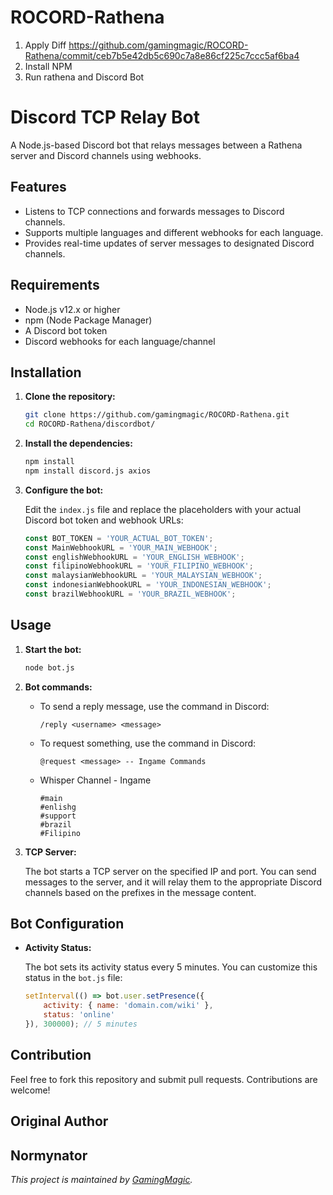 # ROCORD-Rathena
1. Apply Diff https://github.com/gamingmagic/ROCORD-Rathena/commit/ceb7b5e42db5c690c7a8e86cf225c7ccc5af6ba4
2. Install NPM
3. Run rathena and Discord Bot

# Discord TCP Relay Bot

A Node.js-based Discord bot that relays messages between a Rathena server and Discord channels using webhooks.

## Features

- Listens to TCP connections and forwards messages to Discord channels.
- Supports multiple languages and different webhooks for each language.
- Provides real-time updates of server messages to designated Discord channels.

## Requirements

- Node.js v12.x or higher
- npm (Node Package Manager)
- A Discord bot token
- Discord webhooks for each language/channel

## Installation

1. **Clone the repository:**

    ```sh
    git clone https://github.com/gamingmagic/ROCORD-Rathena.git
    cd ROCORD-Rathena/discordbot/
    ```

2. **Install the dependencies:**

    ```sh
    npm install
	npm install discord.js axios
    ```

3. **Configure the bot:**

    Edit the `index.js` file and replace the placeholders with your actual Discord bot token and webhook URLs:

    ```javascript
    const BOT_TOKEN = 'YOUR_ACTUAL_BOT_TOKEN';
    const MainWebhookURL = 'YOUR_MAIN_WEBHOOK';
    const englishWebhookURL = 'YOUR_ENGLISH_WEBHOOK';
    const filipinoWebhookURL = 'YOUR_FILIPINO_WEBHOOK';
    const malaysianWebhookURL = 'YOUR_MALAYSIAN_WEBHOOK';
    const indonesianWebhookURL = 'YOUR_INDONESIAN_WEBHOOK';
    const brazilWebhookURL = 'YOUR_BRAZIL_WEBHOOK';
    ```

## Usage

1. **Start the bot:**

    ```sh
    node bot.js
    ```

2. **Bot commands:**

    - To send a reply message, use the command in Discord:
      
      ```
      /reply <username> <message>
      ```

    - To request something, use the command in Discord:
      
      ```
      @request <message> -- Ingame Commands
      ```
	- Whisper Channel - Ingame
	  ```
	  #main
	  #enlishg
	  #support
	  #brazil
	  #Filipino
	  ```

3. **TCP Server:**

    The bot starts a TCP server on the specified IP and port. You can send messages to the server, and it will relay them to the appropriate Discord channels based on the prefixes in the message content.

## Bot Configuration

- **Activity Status:**

    The bot sets its activity status every 5 minutes. You can customize this status in the `bot.js` file:

    ```javascript
    setInterval(() => bot.user.setPresence({
        activity: { name: 'domain.com/wiki' },
        status: 'online'
    }), 300000); // 5 minutes
    ```

## Contribution

Feel free to fork this repository and submit pull requests. Contributions are welcome!

## Original Author
Normynator
---

*This project is maintained by [GamingMagic](https://github.com/gamingmagic).*

